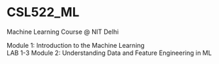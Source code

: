 # CSL522_ML
Machine Learning Course @ NIT Delhi

Module 1: Introduction to the Machine Learning  
LAB 1-3
Module 2:  Understanding Data and Feature Engineering in ML	


